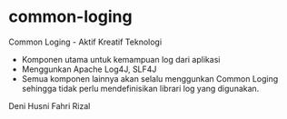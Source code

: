 common-loging
=============
Common Loging - Aktif Kreatif Teknologi


- Komponen utama untuk kemampuan log dari aplikasi
- Menggunkan Apache Log4J, SLF4J
- Semua komponen lainnya akan selalu menggunkan Common Loging sehingga tidak perlu mendefinisikan librari log yang digunakan.


Deni Husni Fahri Rizal
